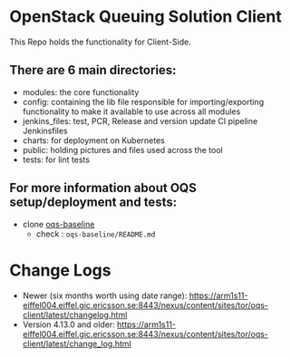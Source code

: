 # OpenStack Queuing Solution Client #

This Repo holds the functionality for Client-Side.

## There are 6 main directories: ##

- modules: the core functionality
- config: containing the lib file responsible for importing/exporting functionality to make it available to use across all modules
- jenkins_files: test, PCR, Release and version update CI pipeline Jenkinsfiles
- charts: for deployment on Kubernetes
- public: holding pictures and files used across the tool
- tests: for lint tests

## For more information about OQS setup/deployment and tests: ##

- clone [oqs-baseline](https://gerrit.ericsson.se/#/admin/projects/OSS/com.ericsson.aas.openstackqueuingsolution/oqs-baseline)
    - check : `oqs-baseline/README.md`


# Change Logs #
- Newer (six months worth using date range):
https://arm1s11-eiffel004.eiffel.gic.ericsson.se:8443/nexus/content/sites/tor/oqs-client/latest/changelog.html
- Version 4.13.0 and older:
https://arm1s11-eiffel004.eiffel.gic.ericsson.se:8443/nexus/content/sites/tor/oqs-client/latest/change_log.html
